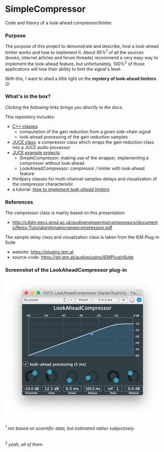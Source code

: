 # SimpleCompressor
Code and theory of a look-ahead compressor/limiter.

### Purpose
The purpose of this project to demonstrate and describe, how a look-ahead limiter works and how to implement it.
About 95%<sup>1</sup> of all the sources (books, internet articles and forum threads) recommend a very easy way to implement the look-ahead feature, but unfortunately, 100%<sup>2</sup> of those applications will lose their ability to limit the signal's level.

With this, I want to shed a little light on the **mystery of look-ahead limiters** :wink:

### What's in the box?
*Clicking the following links brings you directly to the docs.*

This repository includes:
- [C++ classes](docs/classes.md)
  - computation of the gain reduction from a given side-chain signal
  - look-ahead processing of the gain reduction samples
- [JUCE class](docs/classes.md): a compressor class which wraps the gain reduction class into a JUCE audio processor
- [JUCE example projects](docs/projects.md)
  - SimpleCompressor: making use of the wrapper, implementing a compressor without look-ahead
  - LookAheadCompressor: compressor / limiter with look-ahead feature
- thirdpary classes for multi-channel samples-delays and visualization of the compressor characteristic
- a tutorial: [*How to implement look-ahead limiters*](docs/lookAheadLimiter.md)

### References
The compressor class is mainly based on this presentation:
- http://c4dm.eecs.qmul.ac.uk/audioengineering/compressors/documents/Reiss-Tutorialondynamicrangecompression.pdf

The sample delay class and visualization class is taken from the IEM Plug-in Suite
- website: https://plugins.iem.at
- source-code: https://git.iem.at/audioplugins/IEMPluginSuite


### Screenshot of the LookAheadCompressor plug-in
![alt text](docs/LookAheadCompressor.png)



###### <sup>1</sup> not based on scientific data, but estimated rather subjectively.
###### <sup>2</sup> yeah, all of them.
